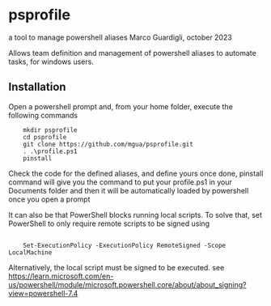 # psprofile

a tool to manage powershell aliases
Marco Guardigli, october 2023

Allows team definition and management of powershell aliases to automate tasks,
for windows users.

## Installation
Open a powershell prompt and, from your home folder, execute the following commands
```
    mkdir psprofile
    cd psprofile
    git clone https://github.com/mgua/psprofile.git
    . .\profile.ps1
    pinstall
```

Check the code for the defined aliases, and define yours
once done, pinstall command will give you the command to put your profile.ps1 
in your Documents folder and then it will be automatically loaded by powershell 
once you open a prompt

It can also be that PowerShell blocks running local scripts. 
To solve that, set PowerShell to only require remote scripts to be signed using 

```

    Set-ExecutionPolicy -ExecutionPolicy RemoteSigned -Scope LocalMachine

```
Alternatively, the local script must be signed to be executed. 
see https://learn.microsoft.com/en-us/powershell/module/microsoft.powershell.core/about/about_signing?view=powershell-7.4


